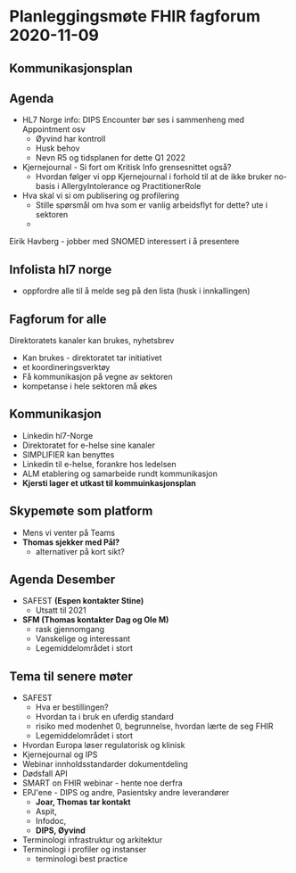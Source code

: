 # Planleggingsmøte FHIR fagforum 2020-11-09

## Kommunikasjonsplan



## Agenda 

* HL7 Norge info: DIPS Encounter bør ses i sammenheng med Appointment osv
  * Øyvind har kontroll
  * Husk behov
  * Nevn R5 og tidsplanen for dette Q1 2022
* Kjernejournal - Si fort om Kritisk Info grensesnittet også?
  * Hvordan følger vi opp Kjernejournal i forhold til at de ikke bruker no-basis i AllergyIntolerance og PractitionerRole
* Hva skal vi si om publisering og profilering
  * Stille spørsmål om hva som er vanlig arbeidsflyt for dette? ute i sektoren
  * 

Eirik Havberg - jobber med SNOMED interessert i å presentere


## Infolista hl7 norge

* oppfordre alle til å melde seg på den lista (husk i innkallingen)

## Fagforum for alle

Direktoratets kanaler kan brukes, nyhetsbrev

* Kan brukes - direktoratet tar initiativet
* et koordineringsverktøy
* Få kommunikasjon på vegne av sektoren
* kompetanse i hele sektoren må økes

## Kommunikasjon

* Linkedin hl7-Norge
* Direktoratet for e-helse sine kanaler
* SIMPLIFIER kan benyttes
* Linkedin til e-helse, forankre hos ledelsen
* ALM etablering og samarbeide rundt kommunikasjon
* __Kjersti lager et utkast til kommuinkasjonsplan__

## Skypemøte som platform

* Mens vi venter på Teams
* __Thomas sjekker med Pål?__
  * alternativer på kort sikt?
  
## Agenda Desember

* SAFEST __(Espen kontakter Stine)__
  * Utsatt til 2021
* __SFM (Thomas kontakter Dag og Ole M)__
  * rask gjennomgang
  * Vanskelige og interessant
  * Legemiddelområdet i stort

## Tema til senere møter

* SAFEST
  * Hva er bestillingen?
  * Hvordan ta i bruk en uferdig standard
  * risiko med modenhet 0, begrunnelse, hvordan lærte de seg FHIR
  * Legemiddelområdet i stort
* Hvordan Europa løser regulatorisk og klinisk
* Kjernejournal og IPS
* Webinar innholdsstandarder dokumentdeling
* Dødsfall API
* SMART on FHIR webinar - hente noe derfra
* EPJ'ene - DIPS og andre, Pasientsky andre leverandører
  * __Joar, Thomas tar kontakt__
  * Aspit,
  * Infodoc,
  * __DIPS, Øyvind__
* Terminologi infrastruktur og arkitektur
* Terminologi i profiler og instanser
  * terminologi best practice
  

